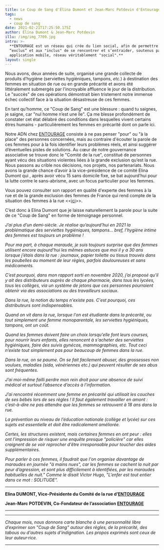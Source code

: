 ```yaml
---
title: Le Coup de Sang d'Élina Dumont et Jean-Marc Potdevin d'Entourage
tags:
  - news
  - coup de sang
date: 2021-02-21T17:25:50.175Z
author: Élina Dumont & Jean-Marc Potdevin
illu: /img/img_7709.jpg
intro: >-
  **ENTOURAGE est un réseau qui crée du lien social, afin de permettre aux
  “exclus” et aux "inclus" de se rencontrer et s’entraider, soutenus par une
  ​application ​mobile, réseau véritablement "social".**
layout: single
---
```

Nous avons, deux années de suite, organisé une grande collecte de produits​ d’hygiène (serviettes hygiéniques, tampons, _etc._) à destination des femmes en situation de rue ou en grande précarité et avons été littéralement submergés par l'incroyable affluence le jour de la distribution. Le "succès" de ces opérations démontrait bien tristement notre immense échec collectif face à la situation désastreuse de ces femmes.

En tant qu’homme, ce "Coup de Sang" est une blessure : quand tu saignes, je saigne, car "nul homme n’est une île". Ça me blesse profondément de constater cet état délabré des conditions dans lesquelles vivent certains êtres humains - particulièrement les femmes en précarité dont on parle ici.

Notre ADN chez [ENTOURAGE](https://www.entourage.social) consiste à ne pas penser "pour" ou "à la place" des personnes concernées, mais au contraire d'écouter la parole de ces femmes pour à la fois identifier leurs problèmes réels, et ainsi suggérer d’éventuelles pistes de solutions. Au cœur de notre gouvernance associative se trouve donc le "Comité de la rue", constitué de personnes ayant vécu des situations violentes liées à la grande exclusion qu’est la rue. Nous passons au crible nos décisions, nos projets, nos partenariats. Nous avons la grande chance d’avoir à la vice-présidence de ce comité Elina Dumont qui , après avoir vécu 15 sans domicile fixe, se bat aujourd’hui pour la lutte contre le sans-abrisme, avec un focus particulier pour les femmes.

Vous pouvez consulter son rapport en qualité d'experte des femmes à la rue et de la grande exclusion des femmes de France qui rend compte de la situation des femmes à la rue <<[ici](www.iledefrance.fr/femmes-la-rue-le-rapport-delina-dumont)>>.

C’est donc à Elina Dumont que je laisse naturellement la parole pour la suite de ce "Coup de Sang" en forme de témoignage personnel.



_J’ai plus d’un demi-siècle. Je réalise qu’aujourd’hui en 2021 la problématique des serviettes hygiéniques, tampons... bref, l'hygiène intime des femmes est toujours un problème !_

_Pour ma part, à chaque maraude, je suis toujours surprise que des femmes utilisent encore aujourd’hui les mêmes astuces que moi il y a 30 ans lorsque j’étais dans la rue : journaux, papier toilette ou tissus trouvés dans les poubelles au moment de leur règles, parfois douloureuses et sans médicaments._

_C’est pourquoi, dans mon rapport sorti en novembre 2020, j’ai proposé qu’il y ait des distributeurs auprès de chaque pharmacie, dans tous les lycées, tous les collèges, via un système de jetons que ces personnes pourraient obtenir via des associations ou des travailleurs sociaux._

_Dans la rue, la notion du temps n'existe pas. C'est pourquoi, ces distributeurs sont indispensables._

_Quand on vit dans la rue, lorsque l'on est étudiante dans la précarité, ou tout simplement une femme monoparentale, les serviettes hygiéniques, tampons, ont un coût._

_Quand les femmes doivent faire un choix lorsqu'elle font leurs courses, pour nourrir leurs enfants, elles renoncent à s'acheter des serviettes hygiéniques, faire des suivis gynécos, mammographies, etc. Tout ceci n’existe tout simplement pas pour beaucoup de femmes dans la rue._

_Dans la rue, on se paume. On se fait facilement abuser, des grossesses non voulues, maladies (sida, vénériennes etc.) qui peuvent résulter de ses abus sont fréquentes._

_J’ai moi-même failli perdre mon rein droit pour une absence de suivi médical et surtout l’absence d’accès à l’information._

_J’ai rencontré récemment une femme en précarité qui utilisait les couches de ses bébés lors de ses règles ! Il faut également travailler en amont : c’est-à-dire ne pas attendre que les femmes se retrouvent à 18 ans dans la rue._

_La prévention au niveau de l’éducation nationale (collège et lycée) sur ces sujets est essentielle et doit être radicalement améliorée._

_Certes, les structures existent, mais certaines femmes en ont peur : elles ont l’impression de risquer une enquête presque "policière" car elles craignent de se voir reprocher d'être irresponsable pour toucher des aides supplémentaires._

_Pour parler à ces femmes, il faudrait que l'on organise davantage de maraudes en journée "à mains nues", car les femmes se cachent la nuit par peur d’agression, et sont plus difficilement à identifiées, par les maraudes habituelles de nuit." Comme le disait Victor Hugo, "L'enfer est tout entier dans ce mot : SOLITUDE"._





- - -

**Elina DUMONT, Vice-Présidente du Comité de la rue d’**[**ENTOURAGE**](https://www.entourage.social)

**Jean-Marc POTDEVIN, Co-Fondateur de l’association** [**ENTOURAGE**](https://www.entourage.social)

- - -

- - -

_Chaque mois, nous donnons carte blanche à une personnalité libre d’exprimer son "Coup de Sang" autour des règles, de la précarité, des tabous ou d'autres sujets d'indignation. Les propos exprimés sont ceux de leur auteur·rice._

- - -
